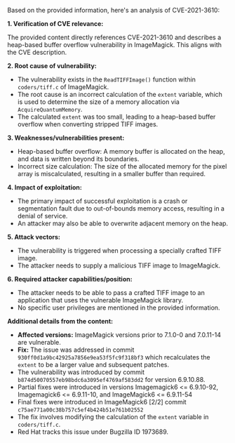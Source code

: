 Based on the provided information, here's an analysis of CVE-2021-3610:

**1. Verification of CVE relevance:**

The provided content directly references CVE-2021-3610 and describes a heap-based buffer overflow vulnerability in ImageMagick. This aligns with the CVE description.

**2. Root cause of vulnerability:**

- The vulnerability exists in the `ReadTIFFImage()` function within `coders/tiff.c` of ImageMagick.
- The root cause is an incorrect calculation of the `extent` variable, which is used to determine the size of a memory allocation via `AcquireQuantumMemory`.
- The calculated `extent` was too small, leading to a heap-based buffer overflow when converting stripped TIFF images.

**3. Weaknesses/vulnerabilities present:**

- Heap-based buffer overflow: A memory buffer is allocated on the heap, and data is written beyond its boundaries.
- Incorrect size calculation: The size of the allocated memory for the pixel array is miscalculated, resulting in a smaller buffer than required.

**4. Impact of exploitation:**

- The primary impact of successful exploitation is a crash or segmentation fault due to out-of-bounds memory access, resulting in a denial of service.
- An attacker may also be able to overwrite adjacent memory on the heap.

**5. Attack vectors:**

- The vulnerability is triggered when processing a specially crafted TIFF image.
- The attacker needs to supply a malicious TIFF image to ImageMagick.

**6. Required attacker capabilities/position:**

- The attacker needs to be able to pass a crafted TIFF image to an application that uses the vulnerable ImageMagick library.
- No specific user privileges are mentioned in the provided information.

**Additional details from the content:**

- **Affected versions:** ImageMagick versions prior to 7.1.0-0 and 7.0.11-14 are vulnerable.
- **Fix:** The issue was addressed in commit `930ff0d1a9bc42925a7856e9ea53f5fc9f318bf3` which recalculates the `extent` to be a larger value and subsequent patches.
- The vulnerability was introduced by commit `b874d50070557eb98bdc6a3095ef4769af583dd2` for version 6.9.10.88.
-  Partial fixes were introduced in versions Imagemagick6 <= 6.9.10-92, Imagemagick6 <= 6.9.11-10, and ImageMagick6 <= 6.9.11-54
-  Final fixes were introduced in ImageMagick6 [2/2] commit `c75ae771a00c38b757c5ef4b424b51e761b02552`
-  The fix involves modifying the calculation of the `extent` variable in `coders/tiff.c`.
- Red Hat tracks this issue under Bugzilla ID 1973689.